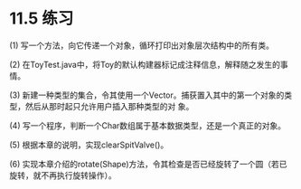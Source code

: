 # 11.5 练习

\(1\) 写一个方法，向它传递一个对象，循环打印出对象层次结构中的所有类。

\(2\) 在ToyTest.java中，将Toy的默认构建器标记成注释信息，解释随之发生的事情。

\(3\) 新建一种类型的集合，令其使用一个Vector。捕获置入其中的第一个对象的类型，然后从那时起只允许用户插入那种类型的对 象。

\(4\) 写一个程序，判断一个Char数组属于基本数据类型，还是一个真正的对象。

\(5\) 根据本章的说明，实现clearSpitValve\(\)。

\(6\) 实现本章介绍的rotate\(Shape\)方法，令其检查是否已经旋转了一个圆（若已旋转，就不再执行旋转操作）。

